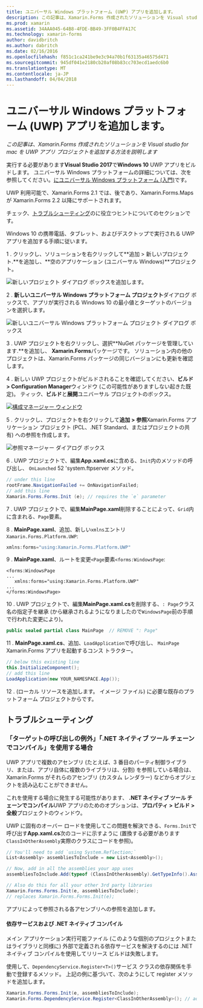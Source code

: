 ```yaml
---
title: ユニバーサル Windows プラットフォーム (UWP) アプリを追加します。
description: この記事は、Xamarin.Forms 作成されたソリューションを Visual studio for mac を UWP アプリ プロジェクトを追加する方法を説明します
ms.prod: xamarin
ms.assetid: 34AAA045-64B8-4FDE-BB49-3FF0B4FFA17C
ms.technology: xamarin-forms
author: davidbritch
ms.author: dabritch
ms.date: 02/16/2016
ms.openlocfilehash: f851c1ca241be9e3c94a70b1f63135a46575d471
ms.sourcegitcommit: 945df041e2180cb20af08b83cc703ecd1aedc6b0
ms.translationtype: MT
ms.contentlocale: ja-JP
ms.lasthandoff: 04/04/2018
---
```

# <a name="adding-a-universal-windows-platform-uwp-app"></a>ユニバーサル Windows プラットフォーム (UWP) アプリを追加します。

_この記事は、Xamarin.Forms 作成されたソリューションを Visual studio for mac を UWP アプリ プロジェクトを追加する方法を説明します_

実行する必要があります**Visual Studio 2017**で**Windows 10** UWP アプリをビルドします。 ユニバーサル Windows プラットフォームの詳細については、次を参照してください。[にユニバーサル Windows プラットフォーム (入門)](/windows/uwp/get-started/universal-application-platform-guide/)です。

UWP 利用可能で、Xamarin.Forms 2.1 では、後であり、Xamarin.Forms.Maps が Xamarin.Forms 2.2 以降にサポートされます。

チェック、<a href="#troubleshooting">トラブルシューティング</a>のに役立つヒントについてのセクションです。

Windows 10 の携帯電話、タブレット、およびデスクトップで実行される UWP アプリを追加する手順に従います。

 1 . クリックし、ソリューションを右クリックして**追加 > 新しいプロジェクト.**を追加し、**空のアプリケーション (ユニバーサル Windows)**プロジェクト。

  ![](universal-images/add-wu.png "新しいプロジェクト ダイアログ ボックスを追加します。")

 2 . **新しいユニバーサル Windows プラットフォーム プロジェクト**ダイアログ ボックスで、アプリが実行される Windows 10 の最小値とターゲットのバージョンを選択します。

  ![](universal-images/target-version.png "新しいユニバーサル Windows プラットフォーム プロジェクト ダイアログ ボックス")

 3 . UWP プロジェクトを右クリックし、選択**NuGet パッケージを管理しています.**を追加し、 **Xamarin.Forms**パッケージです。 ソリューション内の他のプロジェクトは、Xamarin.Forms パッケージの同じバージョンにも更新を確認します。

 4 . 新しい UWP プロジェクトがビルドされることを確認してください、**ビルド > Configuration Manager**ウィンドウ (この可能性がありますしない起きた既定)。 ティック、**ビルド**と**展開**ユニバーサル プロジェクトのボックス。

  [![](universal-images/configuration-sml.png "構成マネージャー ウィンドウ")](universal-images/configuration.png#lightbox "構成マネージャー ウィンドウ")

 5 . クリックし、プロジェクトを右クリックして**追加 > 参照**Xamarin.Forms アプリケーション プロジェクト (PCL、.NET Standard、またはプロジェクトの共有) への参照を作成します。

  ![](universal-images/addref-sml.png "参照マネージャー ダイアログ ボックス")

 6 . UWP プロジェクトで、編集**App.xaml.cs**に含める、`Init`内のメソッドの呼び出し、 `OnLaunched` 52 'system.ftpserver メソッド。

```csharp
// under this line
rootFrame.NavigationFailed += OnNavigationFailed;
// add this line
Xamarin.Forms.Forms.Init (e); // requires the `e` parameter
```

 7 . UWP プロジェクトで、編集**MainPage.xaml**削除することによって、`Grid`内に含まれる、`Page`要素。

 8 . **MainPage.xaml**、追加、新しい`xmlns`エントリ`Xamarin.Forms.Platform.UWP`:

```csharp
xmlns:forms="using:Xamarin.Forms.Platform.UWP"
```

 9 . **MainPage.xaml**、ルートを変更`<Page`要素`<forms:WindowsPage`:

```xaml
<forms:WindowsPage
...
   xmlns:forms="using:Xamarin.Forms.Platform.UWP"
...
</forms:WindowsPage>
```

 10 . UWP プロジェクトで、編集**MainPage.xaml.cs**を削除する、`: Page`クラス名の指定子を継承 (から継承されるようになりましたので`WindowsPage`前の手順で行われた変更により)。

```csharp
public sealed partial class MainPage  // REMOVE ": Page"
```

 11 . **MainPage.xaml.cs**、追加、`LoadApplication`で呼び出し、 `MainPage` Xamarin.Forms アプリを起動するコンス トラクター。

```csharp
// below this existing line
this.InitializeComponent();
// add this line
LoadApplication(new YOUR_NAMESPACE.App());
```

<!--
11 . Double-click **Package.appxmanifest** to set these capabilities
  that are often required:

  Capabilities set:

  * Internet (Client)
  * Location
-->

12 . (ローカル リソースを追加します。 イメージ ファイル) に必要な既存のプラットフォーム プロジェクトからです。

<a name="troubleshooting" />

## <a name="troubleshooting"></a>トラブルシューティング

<a name="target-invocation-exception" />

### <a name="target-invocation-exception-when-using-compile-with-net-native-tool-chain"></a>「ターゲットの呼び出しの例外」「.NET ネイティブ ツール チェーンでコンパイル」を使用する場合

UWP アプリで複数のアセンブリ (たとえば、3 番目のパーティ制御ライブラリ、または、アプリ自体に複数のライブラリは、分割) を参照している場合は、Xamarin.Forms がそれらのアセンブリ (カスタム レンダラー) などからオブジェクトを読み込むことができません。

これを使用する場合に発生する可能性があります、 **.NET ネイティブ ツール チェーンでコンパイル**UWP アプリのためのオプションは、**プロパティ > ビルド > 全般**プロジェクトのウィンドウ。

UWP に固有のオーバー ロードを使用してこの問題を解決できる、`Forms.Init`で呼び出す**App.xaml.cs**次のコードに示すように (置換する必要があります`ClassInOtherAssembly`実際のクラスにコードを参照)。

```csharp
// You'll need to add `using System.Reflection;`
List<Assembly> assembliesToInclude = new List<Assembly>();

// Now, add in all the assemblies your app uses
assembliesToInclude.Add(typeof (ClassInOtherAssembly).GetTypeInfo().Assembly);

// Also do this for all your other 3rd party libraries
Xamarin.Forms.Forms.Init(e, assembliesToInclude);
// replaces Xamarin.Forms.Forms.Init(e);
```

アプリによって参照される各アセンブリへの参照を追加します。

#### <a name="dependency-services-and-net-native-compilation"></a>依存サービスおよび .NET ネイティブ コンパイル

メイン アプリケーション実行可能ファイル (このような個別のプロジェクトまたはライブラリと同様に) 外部で定義される依存サービスを解決するのには .NET ネイティブ コンパイルを使用してリリース ビルドは失敗します。

使用して、`DependencyService.Register<T>()`サービス クラスの依存関係を手動で登録するメソッド。 上記の例に基づいて、次のようにして register メソッドを追加します。

```csharp
Xamarin.Forms.Forms.Init(e, assembliesToInclude);
Xamarin.Forms.DependencyService.Register<ClassInOtherAssembly>(); // add this
```
